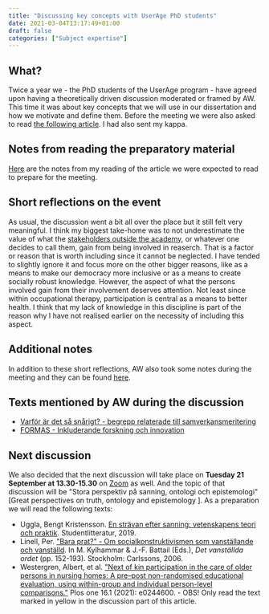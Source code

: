 ```yaml
---
title: "Discussing key concepts with UserAge PhD students"
date: 2021-03-04T13:17:49+01:00
draft: false
categories: ["Subject expertise"]
---
```


## What?
Twice a year we - the PhD students of the UserAge program - have agreed upon having a theoretically driven discussion moderated or framed by AW. This time it was about key concepts that we will use in our dissertation and how we motivate and define them. Before the meeting we were also asked to read [the following article](/pdfs/jonson2021.pdf). I had also sent my kappa. 

## Notes from reading the preparatory material 
[Here](https://github.com/jfrogren/bibnotes/blob/master/jonson2021.md) are the notes from my reading of the article we were expected to read to prepare for the meeting.

## Short reflections on the event
As usual, the discussion went a bit all over the place but it still felt very meaningful. I think my biggest take-home was to not underestimate the value of what the [stakeholders outside the academy](/pdfs/jonson2021.pdf), or whatever one decides to call them, gain from being involved in reaserch. That is a factor or reason that is worth including since it cannot be neglected. I have tended to slightly ignore it and focus more on the other bigger reasons, like as a means to make our democracy more inclusive or as a means to create socially robust knowledge. However, the aspect of what the persons involved gain from their involvement deserves attention. Not least since within occupational therapy, participation is central as a means to better health. I think that my lack of knowledge in this discipline is part of the reason why I have not realised earlier on the necessity of including this aspect. 

## Additional notes
In addition to these short reflections, AW also took some notes during the meeting and they can be found [here](/pdfs/210304-dialogmote-III-minnesanteckningar.pdf).

## Texts mentioned by AW during the discussion

* [Varför är det så snårigt? - begrepp relaterade till samverkansmeritering](/pdfs/210304-varfor-ar-det-sa-snarigt.pdf)
* [FORMAS - Inkluderande forskning och innovation](/pdfs/210304-inkluderande-forskning-och-innovation.pdf)

## Next discussion
We also decided that the next discussion will take place on **Tuesday 21 September at 13.30-15.30** on [Zoom](https://hkr-se.zoom.us/j/9980513021) as well. And the topic of that discussion will be "Stora perspektiv på sanning, ontologi och epistemologi" [Great perspectives on truth, ontology and epistemology ]. As a preparation we will read the following texts:

* Uggla, Bengt Kristensson. [En strävan efter sanning: vetenskapens teori och praktik](https://archive.fo/23Ier). Studentlitteratur, 2019.
* Linell, Per. ["Bara prat?" - Om socialkonstruktivismen som vanställande och vanställd](/pdfs/linell2006.pdf). In M. Kylhammar & J.-F. Battail (Eds.), _Det vanställda ordet_ (pp. 152-193). Stockholm: Carlssons, 2006. 
* Westergren, Albert, et al. ["Next of kin participation in the care of older persons in nursing homes: A pre–post non-randomised educational evaluation, using within-group and individual person-level comparisons."](/pdfs/westergren2021.pdf) Plos one 16.1 (2021): e0244600. - OBS! Only read the text marked in yellow in the discussion part of this article. 
